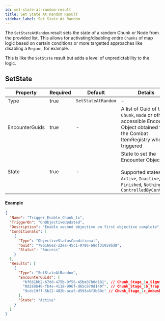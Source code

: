 ```yaml
---
id: set-state-at-random-result
title: Set State At Random Result
sidebar_label: Set State At Random
---
```


The `SetStateAtRandom` result sets the state of a random Chunk or Node from the provided list. This allows for activating/disabling entire `Chunks` of map logic based on certain conditions or more targetted approaches like disabling a `Region`, for example.

This is like the `SetState` result but adds a level of unpredictability to the logic.

## SetState

| Property       | Required | Default            | Details                                                                                                                                    |
| -------------- | -------- | ------------------ | ------------------------------------------------------------------------------------------------------------------------------------------ |
| Type           | true     | `SetStateAtRandom` | -                                                                                                                                          |
| EncounterGuids | true     | -                  | A list of Guid of the `Chunk`, `Node` or other accessible Encounter Object obtained from the Combat ItemRegistry when triggered            |
| State          | true     | -                  | State to set the Encounter Object to.<br /><br />Supported states are: `Active`, `Inactive`, `Finished`, `Nothing`, `ControlledByContract` |

#### Example

```json
{
  "Name": "Trigger_Enable_Chunk_1x",
  "TriggerOn": "OnObjectiveUpdated",
  "Description": "Enable second objective on first objective complete",
  "Conditionals": [
    {
      "Type": "ObjectiveStatusConditional",
      "Guid": "786166e2-22ea-45c1-9786-68df31958bd8",
      "Status": "Success"
    }
  ],
  "Results": [
    {
      "Type": "SetStateAtRandom",
      "EncounterGuids": [
        "bf661bb2-67dd-475b-9f56-45be07b0d181", // Chunk_Stage_1a_Signs_Of_Attack
        "0d288b40-fb4e-4118-996f-d65c070d140f", // Chunk_Stage_1b_Trap,
        "9cdc19ff-5b22-402b-aca5-d593a6f3b69c" // Chunk_Stage_1c_Ambush
      ],
      "State": "Active"
    }
  ]
}
```
